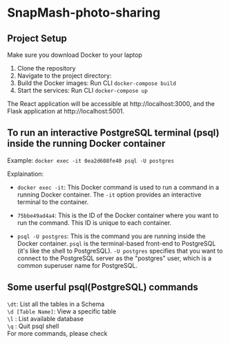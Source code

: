 # SnapMash-photo-sharing
## Project Setup

Make sure you download Docker to your laptop

1. Clone the repository
2. Navigate to the project directory:
3. Build the Docker images:
Run CLI `docker-compose build`
4. Start the services:
Run CLI `docker-compose up`

The React application will be accessible at http://localhost:3000, and the Flask application at http://localhost:5001.


## To run an interactive PostgreSQL terminal (psql) inside the running Docker container
Example: `docker exec -it 0ea2d608fe40 psql -U postgres`

Explaination: 
* `docker exec -it`: This Docker command is used to run a command in a running Docker container. The `-it` option provides an interactive terminal to the container.

* `75bbe49ad4a4`: This is the ID of the Docker container where you want to run the command. This ID is unique to each container.

* `psql -U postgres`: This is the command you are running inside the Docker container. `psql` is the terminal-based front-end to PostgreSQL (it's like the shell to PostgreSQL). `-U postgres` specifies that you want to connect to the PostgreSQL server as the "postgres" user, which is a common superuser name for PostgreSQL.


## Some userful psql(PostgreSQL) commands
`\dt`: List all the tables in a Schema\
`\d [Table Name]`: View a specific table\
`\l` : List available database\
`\q` : Quit psql shell\
For more commands, please check 

